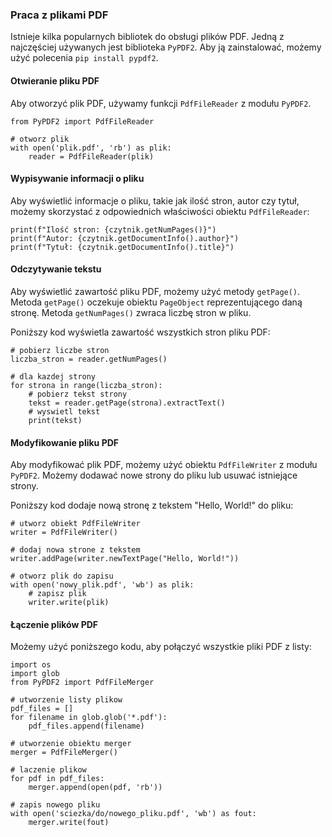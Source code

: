 
### Praca z plikami PDF
Istnieje kilka popularnych bibliotek do obsługi plików PDF. Jedną z najczęściej używanych jest biblioteka <code>PyPDF2</code>. Aby ją zainstalować, możemy użyć polecenia <code>pip install pypdf2</code>.

#### Otwieranie pliku PDF

Aby otworzyć plik PDF, używamy funkcji `PdfFileReader` z modułu `PyPDF2`.

    from PyPDF2 import PdfFileReader

    # otworz plik
    with open('plik.pdf', 'rb') as plik:
        reader = PdfFileReader(plik)

#### Wypisywanie informacji o pliku

Aby wyświetlić informacje o pliku, takie jak ilość stron, autor czy tytuł, możemy skorzystać z odpowiednich właściwości obiektu <code>PdfFileReader</code>:

    print(f"Ilość stron: {czytnik.getNumPages()}")
    print(f"Autor: {czytnik.getDocumentInfo().author}")
    print(f"Tytuł: {czytnik.getDocumentInfo().title}")

#### Odczytywanie tekstu

Aby wyświetlić zawartość pliku PDF, możemy użyć metody `getPage()`. Metoda `getPage()` oczekuje obiektu `PageObject` reprezentującego daną stronę. Metoda `getNumPages()` zwraca liczbę stron w pliku.

Poniższy kod wyświetla zawartość wszystkich stron pliku PDF:

    # pobierz liczbe stron
    liczba_stron = reader.getNumPages()

    # dla kazdej strony
    for strona in range(liczba_stron):
        # pobierz tekst strony
        tekst = reader.getPage(strona).extractText()
        # wyswietl tekst
        print(tekst)

#### Modyfikowanie pliku PDF

Aby modyfikować plik PDF, możemy użyć obiektu `PdfFileWriter` z modułu `PyPDF2`. Możemy dodawać nowe strony do pliku lub usuwać istniejące strony.

Poniższy kod dodaje nową stronę z tekstem "Hello, World!" do pliku:

    # utworz obiekt PdfFileWriter
    writer = PdfFileWriter()

    # dodaj nowa strone z tekstem
    writer.addPage(writer.newTextPage("Hello, World!"))

    # otworz plik do zapisu
    with open('nowy_plik.pdf', 'wb') as plik:
        # zapisz plik
        writer.write(plik)

#### Łączenie plików PDF

Możemy użyć poniższego kodu, aby połączyć wszystkie pliki PDF z listy:

    import os
    import glob
    from PyPDF2 import PdfFileMerger

    # utworzenie listy plikow
    pdf_files = []
    for filename in glob.glob('*.pdf'):
        pdf_files.append(filename)

    # utworzenie obiektu merger
    merger = PdfFileMerger()

    # laczenie plikow
    for pdf in pdf_files:
        merger.append(open(pdf, 'rb'))

    # zapis nowego pliku
    with open('sciezka/do/nowego_pliku.pdf', 'wb') as fout:
        merger.write(fout)